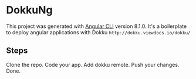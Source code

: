 # DokkuNg

This project was generated with [Angular CLI](https://github.com/angular/angular-cli) version 8.1.0.
It's a boilerplate to deploy angular applications with Dokku `http://dokku.viewdocs.io/dokku/`

## Steps

Clone the repo.
Code your app.
Add dokku remote.
Push your changes.
Done.
